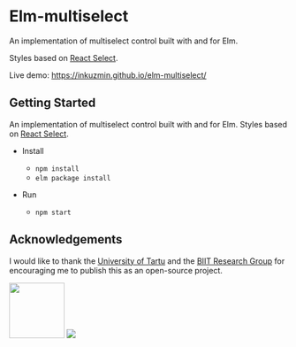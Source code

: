 # Elm-multiselect

An implementation of multiselect control built with and for Elm.

Styles based on [React Select](http://jedwatson.github.io/react-select/).

Live demo: https://inkuzmin.github.io/elm-multiselect/

## Getting Started

An implementation of multiselect control built with and for Elm.
Styles based on [React Select](https://jedwatson.github.io/react-select/).

* Install
    * `npm install`
    * `elm package install`
    
* Run
    * `npm start`


## Acknowledgements

I would like to thank the [University of Tartu](http://www.ut.ee/et) and the [BIIT Research Group](http://biit.cs.ut.ee/) for encouraging me to publish this as an open-source project.

[<img src="https://inkuzmin.github.io/logos/assets/unitartu.svg" width="100">](https://www.ut.ee/en)
[<img src="https://inkuzmin.github.io/logos/assets/biit.svg">](https://biit.cs.ut.ee/)